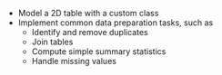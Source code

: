 * Model a 2D table with a custom class
* Implement common data preparation tasks, such as
  * Identify and remove duplicates
  * Join tables
  * Compute simple summary statistics
  * Handle missing values

